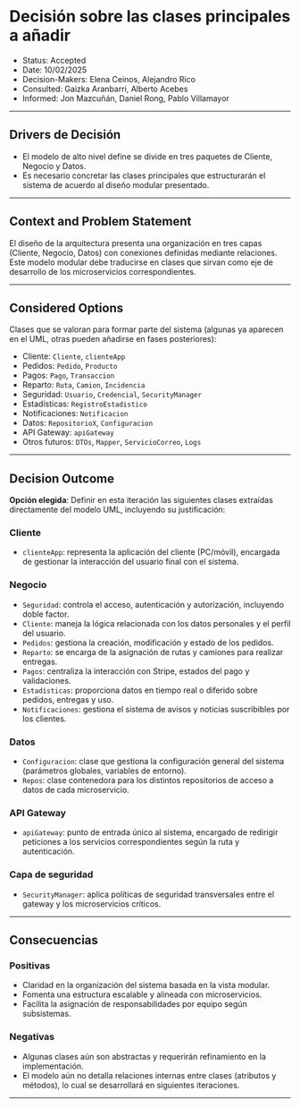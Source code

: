 # Decisión sobre las clases principales a añadir
* Status: Accepted
* Date: 10/02/2025
* Decision-Makers: Elena Ceinos, Alejandro Rico
* Consulted: Gaizka Aranbarri, Alberto Acebes
* Informed: Jon Mazcuñán, Daniel Rong, Pablo Villamayor

---

## Drivers de Decisión

- El modelo de alto nivel define se divide en tres paquetes de Cliente, Negocio y Datos.
- Es necesario concretar las clases principales que estructurarán el sistema de acuerdo al diseño modular presentado.

---

## Context and Problem Statement

El diseño de la arquitectura presenta una organización en tres capas (Cliente, Negocio, Datos) con conexiones definidas mediante relaciones. Este modelo modular debe traducirse en clases que sirvan como eje de desarrollo de los microservicios correspondientes.

---

## Considered Options

Clases que se valoran para formar parte del sistema (algunas ya aparecen en el UML, otras pueden añadirse en fases posteriores):

- Cliente: `Cliente`, `clienteApp`
- Pedidos: `Pedido`, `Producto`
- Pagos: `Pago`, `Transaccion`
- Reparto: `Ruta`, `Camion`, `Incidencia`
- Seguridad: `Usuario`, `Credencial`, `SecurityManager`
- Estadísticas: `RegistroEstadistico`
- Notificaciones: `Notificacion`
- Datos: `RepositorioX`, `Configuracion`
- API Gateway: `apiGateway`
- Otros futuros: `DTOs`, `Mapper`, `ServicioCorreo`, `Logs`

---

## Decision Outcome

**Opción elegida**: Definir en esta iteración las siguientes clases extraídas directamente del modelo UML, incluyendo su justificación:

###  Cliente
- `clienteApp`: representa la aplicación del cliente (PC/móvil), encargada de gestionar la interacción del usuario final con el sistema.

###  Negocio
- `Seguridad`: controla el acceso, autenticación y autorización, incluyendo doble factor.
- `Cliente`: maneja la lógica relacionada con los datos personales y el perfil del usuario.
- `Pedidos`: gestiona la creación, modificación y estado de los pedidos.
- `Reparto`: se encarga de la asignación de rutas y camiones para realizar entregas.
- `Pagos`: centraliza la interacción con Stripe, estados del pago y validaciones.
- `Estadísticas`: proporciona datos en tiempo real o diferido sobre pedidos, entregas y uso.
- `Notificaciones`: gestiona el sistema de avisos y noticias suscribibles por los clientes.

###  Datos
- `Configuracion`: clase que gestiona la configuración general del sistema (parámetros globales, variables de entorno).
- `Repos`: clase contenedora para los distintos repositorios de acceso a datos de cada microservicio.

###  API Gateway
- `apiGateway`: punto de entrada único al sistema, encargado de redirigir peticiones a los servicios correspondientes según la ruta y autenticación.

###  Capa de seguridad
- `SecurityManager`: aplica políticas de seguridad transversales entre el gateway y los microservicios críticos.

---

## Consecuencias

### Positivas

- Claridad en la organización del sistema basada en la vista modular.
- Fomenta una estructura escalable y alineada con microservicios.
- Facilita la asignación de responsabilidades por equipo según subsistemas.

### Negativas

- Algunas clases aún son abstractas y requerirán refinamiento en la implementación.
- El modelo aún no detalla relaciones internas entre clases (atributos y métodos), lo cual se desarrollará en siguientes iteraciones.

---

